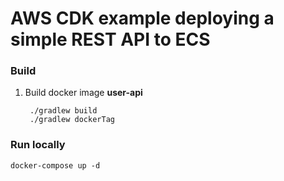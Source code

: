 # AWS CDK example deploying a simple REST API to ECS


### Build

1. Build docker image **user-api**

        ./gradlew build
        ./gradlew dockerTag



### Run locally

    docker-compose up -d
